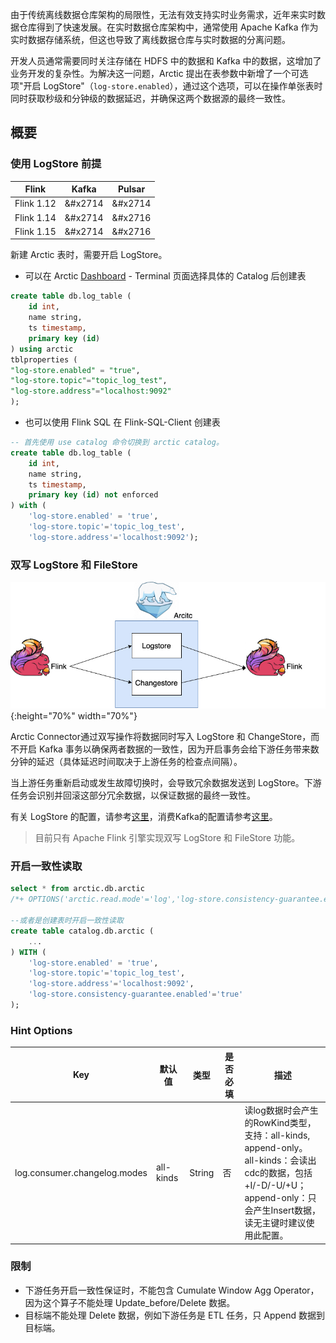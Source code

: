 由于传统离线数据仓库架构的局限性，无法有效支持实时业务需求，近年来实时数据仓库得到了快速发展。在实时数据仓库架构中，通常使用 Apache Kafka 作为实时数据存储系统，但这也导致了离线数据仓库与实时数据的分离问题。

开发人员通常需要同时关注存储在 HDFS 中的数据和 Kafka 中的数据，这增加了业务开发的复杂性。为解决这一问题，Arctic 提出在表参数中新增了一个可选项"开启 LogStore"（`log-store.enabled`），通过这个选项，可以在操作单张表时同时获取秒级和分钟级的数据延迟，并确保这两个数据源的最终一致性。
## 概要
### 使用 LogStore 前提

|  Flink   |  Kafka   |  Pulsar   |
|-----|-----|-----|
|  Flink 1.12   |  &#x2714   |  &#x2714   |
|  Flink 1.14   |  &#x2714   |  &#x2716   |
|  Flink 1.15   |  &#x2714   |  &#x2716   |


新建 Arctic 表时，需要开启 LogStore。

- 可以在 Arctic [Dashboard](http://localhost:1630) - Terminal 页面选择具体的 Catalog 后创建表

```sql
create table db.log_table (
    id int,
    name string,
    ts timestamp,
    primary key (id)
) using arctic
tblproperties (
"log-store.enabled" = "true",
"log-store.topic"="topic_log_test",
"log-store.address"="localhost:9092"
);
```

- 也可以使用 Flink SQL 在 Flink-SQL-Client 创建表

```sql
-- 首先使用 use catalog 命令切换到 arctic catalog。
create table db.log_table (
    id int,
    name string,
    ts timestamp,
    primary key (id) not enforced
) with (
    'log-store.enabled' = 'true',
    'log-store.topic'='topic_log_test',
    'log-store.address'='localhost:9092');
```

### 双写 LogStore 和 FileStore

![Introduce](../images/double-write.png){:height="70%" width="70%"}

Arctic Connector通过双写操作将数据同时写入 LogStore 和 ChangeStore，而不开启 Kafka 事务以确保两者数据的一致性，因为开启事务会给下游任务带来数分钟的延迟（具体延迟时间取决于上游任务的检查点间隔）。

当上游任务重新启动或发生故障切换时，会导致冗余数据发送到 LogStore。下游任务会识别并回滚这部分冗余数据，以保证数据的最终一致性。

有关 LogStore 的配置，请参考[这里](../configurations.md#logstore)，消费Kafka的配置请参考[这里](flink-dml.md#logstore)。

> 目前只有 Apache Flink 引擎实现双写 LogStore 和 FileStore 功能。 

### 开启一致性读取
```sql
select * from arctic.db.arctic
/*+ OPTIONS('arctic.read.mode'='log','log-store.consistency-guarantee.enabled'='true') */;

--或者是创建表时开启一致性读取
create table catalog.db.arctic (
    ...
) WITH (
    'log-store.enabled' = 'true',
    'log-store.topic'='topic_log_test',
    'log-store.address'='localhost:9092',
    'log-store.consistency-guarantee.enabled'='true'
);
```

### Hint Options
|Key|默认值|类型|是否必填|描述|
|--- |--- |--- |--- |--- |
|log.consumer.changelog.modes| all-kinds   | String   |否| 读log数据时会产生的RowKind类型，支持：all-kinds, append-only。<br>all-kinds：会读出cdc的数据，包括+I/-D/-U/+U；<br>append-only：只会产生Insert数据，读无主键时建议使用此配置。|

### 限制

- 下游任务开启一致性保证时，不能包含 Cumulate Window Agg Operator，因为这个算子不能处理 Update_before/Delete 数据。
- 目标端不能处理 Delete 数据，例如下游任务是 ETL 任务，只 Append 数据到目标端。
